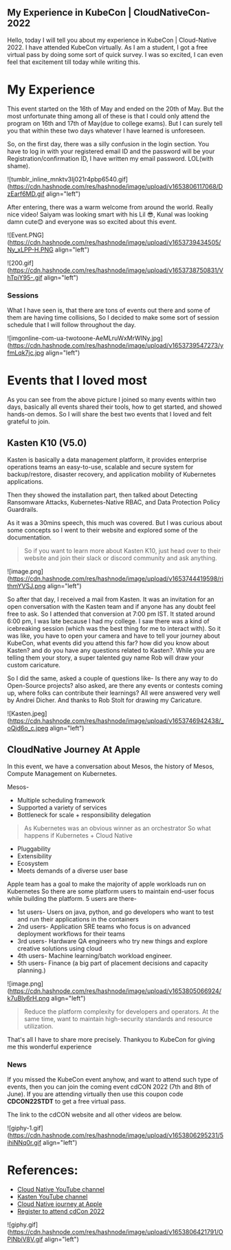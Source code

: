 ## My Experience in KubeCon | CloudNativeCon-  2022

Hello, today I will tell you about my experience in KubeCon | Cloud-Native 2022. I have attended KubeCon virtually. As I am a student, I got a free virtual pass by doing some sort of quick survey. I was so excited, I can even feel that excitement till today while writing this. 

# My Experience

This event started on the 16th of May and ended on the 20th of May. But the most unfortunate thing among all of these is that I could only attend the program on 16th and 17th of May(due to college exams). But I can surely tell you that within these two days whatever I have learned is unforeseen.

So, on the first day, there was a silly confusion in the login section. You have to log in with your registered email ID and the password will be your Registration/confirmation ID, I have written my email password. LOL(with shame). 



![tumblr_inline_mnktv3Ij021r4pbp6540.gif](https://cdn.hashnode.com/res/hashnode/image/upload/v1653806117068/DzEarf6MD.gif align="left")

After entering, there was a warm welcome from around the world. Really nice video! Saiyam was looking smart with his Lil 😎, Kunal was looking damn cute😊 and everyone was so excited about this event. 


![Event.PNG](https://cdn.hashnode.com/res/hashnode/image/upload/v1653739434505/Ny_xLPP-H.PNG align="left")

![200.gif](https://cdn.hashnode.com/res/hashnode/image/upload/v1653738750831/VhTpiY95-.gif align="left")

### Sessions 

What I have seen is, that there are tons of events out there and some of them are having time collisions, 
So I decided to make some sort of session schedule that I will follow throughout the day. 


![imgonline-com-ua-twotoone-AeMLruWxMrWINy.jpg](https://cdn.hashnode.com/res/hashnode/image/upload/v1653739547273/yfmLqk7jc.jpg align="left")

# Events that I loved most

As you can see from the above picture I joined so many events within two days, basically all events shared their tools, how to get started, and showed hands-on demos. So I will share the best two events that I loved and felt grateful to join.

## Kasten K10 (V5.0)

Kasten is basically a data management platform, it provides enterprise operations teams an easy-to-use, scalable and secure system for backup/restore, disaster recovery, and application mobility of Kubernetes applications.

Then they showed the installation part, then talked about Detecting Ransomware Attacks, Kubernetes-Native RBAC, and Data Protection Policy Guardrails. 

As it was a 30mins speech, this much was covered. But I was curious  about some concepts so I 
went to their website and explored some of the documentation. 

> So if you want to learn more about Kasten K10, just head over to their website and join their slack or discord community and ask anything.


![image.png](https://cdn.hashnode.com/res/hashnode/image/upload/v1653744419598/rithmYVSJ.png align="left")

So after that day, I received a mail from Kasten. It was an invitation for an open conversation with the Kasten team and if anyone has any doubt feel free to ask. So I attended that conversion at 7:00 pm IST. It stated around 6:00 pm, I was late because I had my college. I saw there was a kind of icebreaking session (which was the best thing for me to interact with). So it was like, you have to open your camera and have to tell your journey about KubeCon, what events did you attend this far?  how did you know about Kasten? and do you have any questions related to Kasten?. While you are telling them your story, a super talented guy name Rob will draw your custom caricature.

So I did the same, asked a couple of questions like- Is there any way to do Open-Source projects? also asked, are there any events or contests coming up, where folks can contribute their learnings? 
All were answered very well by Andrei Dicher. And thanks to Rob Stolt for drawing my Caricature.

![Kasten.jpeg](https://cdn.hashnode.com/res/hashnode/image/upload/v1653746942438/_oQjd6o_c.jpeg align="left")


## CloudNative Journey At Apple

In this event, we have a conversation about Mesos, the history of Mesos, Compute Management on Kubernetes.

Mesos-
- Multiple scheduling framework
- Supported a variety of services
- Bottleneck for scale + responsibility delegation

> As Kubernetes was an obvious winner as an orchestrator 
> So what happens if Kubernetes +  Cloud Native

- Pluggability 
- Extensibility
- Ecosystem 
- Meets demands of a diverse user base

Apple team has a goal to make the majority of apple workloads run on Kubernetes 
So there are some platform users to maintain end-user focus while building the platform.
5 users are there- 
- 1st users- Users on java, python, and go developers who want to test and run their applications in the containers
- 2nd users- Application SRE teams who focus is on advanced deployment workflows for their teams
- 3rd users- Hardware QA engineers who try new things and explore creative solutions using cloud
- 4th users- Machine learning/batch workload engineer.
- 5th users- Finance (a big part of placement decisions and capacity planning.)  

![image.png](https://cdn.hashnode.com/res/hashnode/image/upload/v1653805066924/k7uBly6rH.png align="left")

> Reduce the platform complexity for developers and operators. At the same time, want to maintain high-security standards and resource utilization.

That's all I have to share more precisely. Thankyou to KubeCon for  giving me this wonderful experience 

### News 

If you missed the KubeCon event anyhow, and want to attend such type of events, then you can join the coming event cdCON 2022 (7th and 8th of June). 
If you are attending virtually then use this coupon code **CDCON22STDT** to get a free virtual pass. 

The link to the cdCON website and all other videos are below.

![giphy-1.gif](https://cdn.hashnode.com/res/hashnode/image/upload/v1653806295231/5ihiNNq0r.gif align="left")

# References:

- [Cloud Native YouTube channel](https://www.youtube.com/c/cloudnativefdn)
- [Kasten YouTube channel](https://www.youtube.com/c/KastenByVeeam)
- [Cloud Native journey at Apple](https://www.youtube.com/watch?v=Tx8qXC-U3KM&list=PLj6h78yzYM2Pn8RxfLh2qrXBDftr6Qjut&index=184)
- [Register to attend cdCon 2022](https://events.linuxfoundation.org/cdcon/)


![giphy.gif](https://cdn.hashnode.com/res/hashnode/image/upload/v1653806421791/OPINbiV8V.gif align="left")
